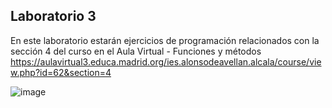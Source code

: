 ## Laboratorio 3
En este laboratorio estarán ejercicios de programación relacionados con la sección 4 del curso en el Aula Virtual - Funciones y métodos
https://aulavirtual3.educa.madrid.org/ies.alonsodeavellan.alcala/course/view.php?id=62&section=4

![image](https://user-images.githubusercontent.com/91023374/137473077-1db27d49-10f9-4852-b24b-3c5f34c70dbe.png)

